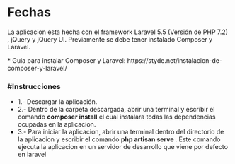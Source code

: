# Fechas

<p>La aplicacion esta hecha con el framework Laravel 5.5 (Versión de PHP 7.2) , jQuery y jQuery UI. 
Previamente se debe tener instalado Composer y Laravel.</p>
 * Guia para instalar Composer y Laravel: https://styde.net/instalacion-de-composer-y-laravel/

<h3>#Instrucciones</h3>

<ul> 
	<li>1.- Descargar la aplicación.</li>
	<li>2.- Dentro de la carpeta descargada, abrir una terminal y escribir el comando <b>composer install</b> el cual instalara todas las dependencias ocupadas en la 					aplicacion.</li>
	<li>3.- Para iniciar la aplicacion, abrir una terminal dentro del directorio de la aplicacion y escribir el comando <b>php artisan serve </b>. Este comando ejecuta la aplicacion en un servidor de desarrollo que viene por defecto en laravel</li>
</ul>



